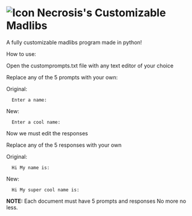 # ![Icon](https://github.com/Necrosis000/Necrosis-Customizable-Madlibs/blob/main/app.ico) Necrosis's Customizable Madlibs
A fully customizable madlibs program made in python!




How to use:

Open the customprompts.txt file with any text editor of your choice

Replace any of the 5 prompts with your own:

Original:
```
  Enter a name:
```
New:
```
  Enter a cool name:
```

Now we must edit the responses

Replace any of the 5 responses with your own

Original:
```
  Hi My name is:
```
New:
```
  Hi My super cool name is:
```

**NOTE:** Each document must have 5 prompts and responses No more no less.

